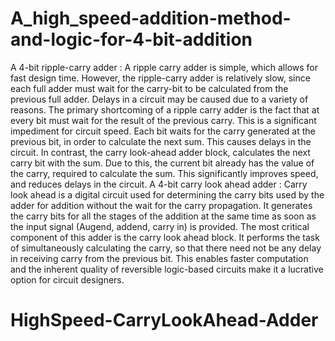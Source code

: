 # A_high_speed-addition-method-and-logic-for-4-bit-addition
A 4-bit ripple-carry adder :   A ripple carry adder is simple, which allows for fast design time. However, the ripple-carry adder is relatively slow, since each full adder must wait for the carry-bit to be calculated from the previous full adder. Delays in a circuit may be caused due to a variety of reasons. The primary shortcoming of a ripple carry adder is the fact that at every bit must wait for the result of the previous carry. This is a significant impediment for circuit speed. Each bit waits for the carry generated at the previous bit, in order to calculate the next sum. This causes delays in the circuit. In contrast, the carry look-ahead adder block, calculates the next carry bit with the sum. Due to this, the current bit already has the value of the carry, required to calculate the sum. This significantly improves speed, and reduces delays in the circuit.       A 4-bit carry look ahead adder :  Carry look ahead is a digital circuit used for determining the carry bits used by the adder for addition without the wait for the carry propagation. It generates the carry bits for all the stages of the addition at the same time as soon as the input signal (Augend, addend, carry in) is provided. The most critical component of this adder is the carry look ahead block. It performs the task of simultaneously calculating the carry, so that there need not be any delay in receiving carry from the previous bit. This enables faster computation and the inherent quality of reversible logic-based circuits make it a lucrative option for circuit designers.
# HighSpeed-CarryLookAhead-Adder
